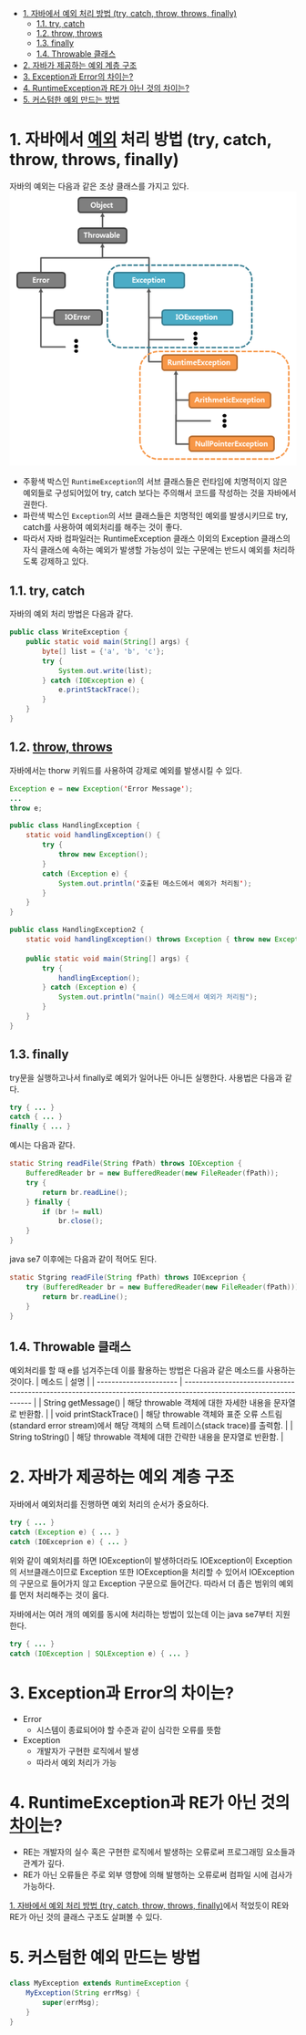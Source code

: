 - [1. 자바에서 예외 처리 방법 (try, catch, throw, throws, finally)](#1-자바에서-예외-처리-방법-try-catch-throw-throws-finally)
  - [1.1. try, catch](#11-try-catch)
  - [1.2. throw, throws](#12-throw-throws)
  - [1.3. finally](#13-finally)
  - [1.4. Throwable 클래스](#14-throwable-클래스)
- [2. 자바가 제공하는 예외 계층 구조](#2-자바가-제공하는-예외-계층-구조)
- [3. Exception과 Error의 차이는?](#3-exception과-error의-차이는)
- [4. RuntimeException과 RE가 아닌 것의 차이는?](#4-runtimeexception과-re가-아닌-것의-차이는)
- [5. 커스텀한 예외 만드는 방법](#5-커스텀한-예외-만드는-방법)

# 1. 자바에서 [예외](https://www.tcpschool.com/java/java_exception_class) 처리 방법 (try, catch, throw, throws, finally)
자바의 예외는 다음과 같은 조상 클래스를 가지고 있다.
![img_java_exception_class_hierarchy](assets/img_java_exception_class_hierarchy.png)
- 주황색 박스인 `RuntimeException`의 서브 클래스들은 런타임에 치명적이지 않은 예외들로 구성되어있어 try, catch 보다는 주의해서 코드를 작성하는 것을 자바에서 권한다.
- 파란색 박스인 `Exception`의 서브 클래스들은 치명적인 예외를 발생시키므로 try, catch를 사용하여 예외처리를 해주는 것이 좋다.
- 따라서 자바 컴파일러는 RuntimeException 클래스 이외의 Exception 클래스의 자식 클래스에 속하는 예외가 발생할 가능성이 있는 구문에는 반드시 예외를 처리하도록 강제하고 있다.

## 1.1. try, catch
자바의 예외 처리 방법은 다음과 같다.
```java
public class WriteException {
    public static void main(String[] args) {
        byte[] list = {'a', 'b', 'c'};
        try {
            System.out.write(list);
        } catch (IOException e) {
            e.printStackTrace();
        }
    }
}
```

## 1.2. [throw, throws](https://www.tcpschool.com/java/java_exception_throw)
자바에서는 thorw 키워드를 사용하여 강제로 예외를 발생시킬 수 있다.
```java
Exception e = new Exception('Error Message');
...
throw e;
```
```java
public class HandlingException {
    static void handlingException() {
        try {
            throw new Exception();
        }
        catch (Exception e) {
            System.out.println('호출된 메소드에서 예외가 처리됨');
        }
    }
}
```
```java
public class HandlingException2 {
    static void handlingException() throws Exception { throw new Exception(); }

    public static void main(String[] args) {
        try {
            handlingException();
        } catch (Exception e) {
            System.out.println("main() 메소드에서 예외가 처리됨");
        }
    }
}
```
## 1.3. finally
try문을 실행하고나서 finally로 예외가 일어나든 아니든 실행한다. 사용법은 다음과 같다.
```java
try { ... }
catch { ... }
finally { ... }
```
예시는 다음과 같다.
```java
static String readFile(String fPath) throws IOException {
    BufferedReader br = new BufferedReader(new FileReader(fPath));
    try {
        return br.readLine();
    } finally {
        if (br != null)
            br.close();
    }
}
```
java se7 이후에는 다음과 같이 적어도 된다.
```java
static Stgring readFile(String fPath) throws IOExceprion {
    try (BufferedReader br = new BufferedReader(new FileReader(fPath))) {
        return br.readLine();
    }
}
```

## 1.4. Throwable 클래스
예외처리를 할 때 e를 넘겨주는데 이를 활용하는 방법은 다음과 같은 메소드를 사용하는 것이다.
| 메소드                 | 설명                                                                                                               |
| ---------------------- | ------------------------------------------------------------------------------------------------------------------ |
| String getMessage()    | 해당 throwable 객체에 대한 자세한 내용을 문자열로 반환함.                                                          |
| void printStackTrace() | 해당 throwable 객체와 표준 오류 스트림(standard error stream)에서 해당 객체의 스택 트레이스(stack trace)를 출력함. |
| String toString()      | 해당 throwable 객체에 대한 간략한 내용을 문자열로 반환함.                                                          |

# 2. 자바가 제공하는 예외 계층 구조
자바에서 예외처리를 진행하면 예외 처리의 순서가 중요하다.
```java
try { ... }
catch (Exception e) { ... }
catch (IOExceprion e) { ... }
```
위와 같이 예외처리를 하면 IOException이 발생하더라도 IOException이 Exception의 서브클래스이므로 Exception 또한 IOException을 처리할 수 있어서 IOException의 구문으로 들어가지 않고 Exception 구문으로 들어간다. 따라서 더 좁은 범위의 예외를 먼저 처리해주는 것이 옳다.

자바에서는 여러 개의 예외를 동시에 처리하는 방법이 있는데 이는 java se7부터 지원한다.
```java
try { ... }
catch (IOException | SQLException e) { ... }
```

# 3. Exception과 Error의 차이는?
- Error
  - 시스템이 종료되어야 할 수준과 같이 심각한 오류를 뜻함
- Exception
  - 개발자가 구현한 로직에서 발생
  - 따라서 예외 처리가 가능

# 4. RuntimeException과 RE가 아닌 것의 [차이](https://ksabs.tistory.com/195)는?
- RE는 개발자의 실수 혹은 구현한 로직에서 발생하는 오류로써 프로그래밍 요소들과 관계가 깊다.
- RE가 아닌 오류들은 주로 외부 영향에 의해 발행하는 오류로써 컴파일 시에 검사가 가능하다.

[1. 자바에서 예외 처리 방법 (try, catch, throw, throws, finally)](#1-자바에서-예외-처리-방법-try-catch-throw-throws-finally)에서 적었듯이 RE와 RE가 아닌 것의 클래스 구조도 살펴볼 수 있다.

# 5. 커스텀한 예외 만드는 방법
```java
class MyException extends RuntimeException {
    MyException(String errMsg) {
        super(errMsg);
    }
}
```

